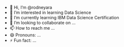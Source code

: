 - 👋 Hi, I’m @rodneyara
- 👀 I’m interested in learning Data Science
- 🌱 I’m currently learning IBM Data Science Certification
- 💞️ I’m looking to collaborate on ...
- 📫 How to reach me ...
- 😄 Pronouns: ...
- ⚡ Fun fact: ...

<!---
rodneyara/rodneyara is a ✨ special ✨ repository because its `README.md` (this file) appears on your GitHub profile.
You can click the Preview link to take a look at your changes.
--->
